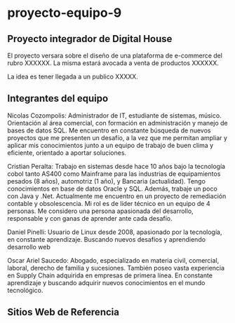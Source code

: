 # proyecto-equipo-9

## Proyecto integrador de Digital House

El proyecto versara sobre el diseño de una plataforma de e-commerce del rubro XXXXXX. La misma estará avocada a venta de productos XXXXXX. 

La idea es tener llegada a un publico XXXXX.



## Integrantes del equipo

Nicolas Cozompolis: Administrador de IT, estudiante de sistemas, músico. Orientación al área comercial, con formación en administración y manejo de bases de datos SQL. Me encuentro en constante búsqueda de nuevos proyectos que me presenten un desafío, a la vez que me permitan ampliar y aplicar mis conocimientos junto a un equipo de trabajo de buen clima y eficiente, orientado a aportar soluciones.

Cristian Peralta: Trabajo en sistemas desde hace 10 años bajo la tecnología cobol tanto AS400 como Mainframe para las industrias de equipamientos pesados (8 años), automotriz (1 año), y Bancaria (actualidad). Tengo conocimientos en base de datos Oracle y SQL. Además, trabaje un poco con Java y .Net. Actualmente me encuentro en un proyecto de remediación contable y obsolescencia. Mi rol es de líder técnico en un equipo de 4 personas. Me considero una persona apasionada del desarrollo, responsable y con ganas de aprender ante cada desafío.

Daniel Pinelli: Usuario de Linux desde 2008, apasionado por la tecnología, en constante aprendizaje. Buscando nuevos desafíos y aprendiendo desarrollo web

Oscar Ariel Saucedo: Abogado, especializado en materia civil, comercial, laboral, derecho de familia y sucesiones. También poseo vasta experiencia en Supply Chain adquirida en empresas de primera línea. En constante aprendizaje y buscando adquirir nuevos conocimientos en el mundo tecnológico.



## Sitios Web de Referencia



